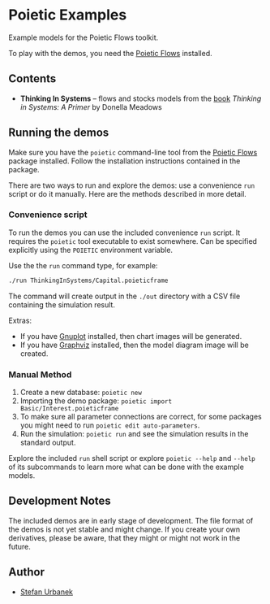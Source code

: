 # Poietic Examples

Example models for the Poietic Flows toolkit.

To play with the demos, you need the
[Poietic Flows](https://github.com/OpenPoiesis/PoieticFlows) installed.


## Contents

- **Thinking In Systems** – flows and stocks models from the [book](https://www.goodreads.com/book/show/3828902-thinking-in-systems)
  *Thinking in Systems: A Primer* by Donella Meadows


## Running the demos

Make sure you have the `poietic` command-line tool from the
[Poietic Flows](https://github.com/OpenPoiesis/PoieticFlows) package installed.
Follow the installation instructions contained in the package.


There are two ways to run and explore the demos: use a convenience
`run` script or do it manually. Here are the methods described in more detail.

### Convenience script

To run the demos you can use the included convenience `run` script.
It requires the `poietic` tool executable to exist somewhere.
Can be specified explicitly using the `POIETIC` environment variable.

Use the the `run` command type, for example:

```bash
./run ThinkingInSystems/Capital.poieticframe
```

The command will create output in the `./out` directory with a CSV file
containing the simulation result. 

Extras:

- If you have [Gnuplot](http://gnuplot.info) installed, then
  chart images will be generated.
- If you have [Graphviz](https://graphviz.org) installed, then the model
  diagram image will be created.

### Manual Method

1. Create a new database: `poietic new`
2. Importing the demo package: `poietic import Basic/Interest.poieticframe`
3. To make sure all parameter connections are correct, for some packages you might need to run `poietic edit auto-parameters`.
4. Run the simulation: `poietic run` and see the simulation results in the
   standard output.

Explore the included `run` shell script or explore `poietic --help` and `--help`
of its subcommands to learn more what can be done with the example models.


## Development Notes

The included demos are in early stage of development. The file format of
the demos is not yet stable and might change. If you create your own
derivatives, please be aware, that they might or might not work in the future.


## Author

- [Stefan Urbanek](mailto:stefan.urbanek@gmail.com)



